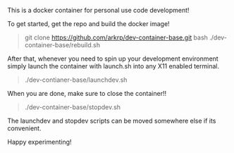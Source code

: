 This is a docker container for personal use code development!

To get started, get the repo and build the docker image!

 >   git clone https://github.com/arkrp/dev-container-base.git
 >   bash ./dev-container-base/rebuild.sh

After that, whenever you need to spin up your development environment simply launch the container with launch.sh into any X11 enabled terminal.

 >   ./dev-contianer-base/launchdev.sh

 When you are done, make sure to close the container!!

 >   ./dev-container-base/stopdev.sh

The launchdev and stopdev scripts can be moved somewhere else if its convenient.

Happy experimenting!
